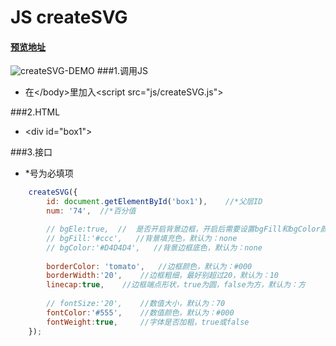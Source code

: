 # JS createSVG
#### [预览地址](http://codepen.io/ghost028/pen/qZjpRL)
![createSVG-DEMO](../psd.jpg)
###1.调用JS
* 在\</body>里加入\<script src="js/createSVG.js"></script>

###2.HTML
* \<div id="box1"></div>

###3.接口
* *号为必填项
```javascript
    createSVG({
        id: document.getElementById('box1'),    //*父层ID
        num: '74',  //*百分值

        // bgEle:true,  //  是否开启背景边框，开启后需要设置bgFill和bgColor颜色
        // bgFill:'#ccc',   //背景填充色，默认为：none
        // bgColor:'#D4D4D4',   //背景边框底色，默认为：none
        
        borderColor: 'tomato',   //边框颜色，默认为：#000      
        borderWidth:'20',    //边框粗细，最好别超过20，默认为：10
        linecap:true,    //边框端点形状，true为圆，false为方，默认为：方
     
        // fontSize:'20',    //数值大小，默认为：70
        fontColor:'#555',    //数值颜色，默认为：#000
        fontWeight:true,     //字体是否加粗，true或false
    });
```
